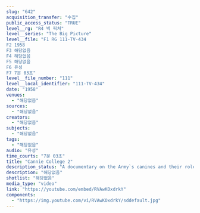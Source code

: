 ```yaml
---
slug: "642"
acquisition_transfer: "수집"
public_access_status: "TRUE"
level__rg: "R4 빅 픽쳐"
level__series: "The Big Picture"
level__file: "F1 RG 111-TV-434
F2 1958
F3 해당없음
F4 해당없음
F5 해당없음
F6 유성
F7 7분 03초"
level__file_number: "111"
level__local_identifier: "111-TV-434"
date: "1958"
venues: 
  - "해당없음"
sources: 
  - "해당없음"
creators: 
  - "해당없음"
subjects: 
  - "해당없음"
tags: 
  - "해당없음"
audio: "유성"
time_courts: "7분 03초"
title: "Cannie College 2"
description_status: "A documentary on the Army`s canines and their role as sentries."
description: "해당없음"
shotlist: "해당없음"
media_type: "video"
link: "https://youtube.com/embed/RVAwKOxdrkY"
components: 
  - "https://img.youtube.com/vi/RVAwKOxdrkY/sddefault.jpg"
---
```

